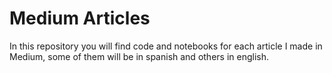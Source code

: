 # Medium Articles
In this repository you will find code and notebooks for each article I made in Medium, some of them will be in spanish and others in english.
